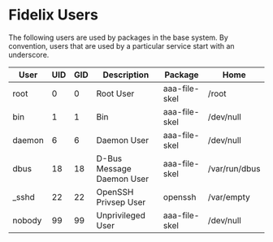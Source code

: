 Fidelix Users
=============

The following users are used by packages in the base system. By convention,
users that are used by a particular service start with an underscore.

| User       | UID | GID | Description               | Package            | Home          |
| ---------- | --- | --- | ------------------------- | ------------------ | ------------- |
| root       | 0   | 0   | Root User                 | aaa-file-skel      | /root         |
| bin        | 1   | 1   | Bin                       | aaa-file-skel      | /dev/null     |
| daemon     | 6   | 6   | Daemon User               | aaa-file-skel      | /dev/null     |
| dbus       | 18  | 18  | D-Bus Message Daemon User | aaa-file-skel      | /var/run/dbus |
| _sshd      | 22  | 22  | OpenSSH Privsep User      | openssh            | /var/empty    |
| nobody     | 99  | 99  | Unprivileged User         | aaa-file-skel      | /dev/null     |

